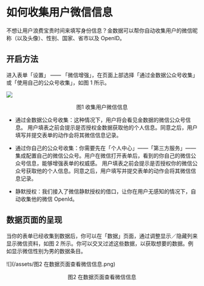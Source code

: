 # 如何收集用户微信信息

不想让用户浪费宝贵时间来填写身份信息？金数据可以帮你自动收集用户的微信昵称（以及头像）、性别、国家、省市以及 OpenID。

## 开启方法

进入表单「设置」 —— 「微信增强」，在页面上部选择「通过金数据公众号收集」或「使用自己的公众号收集」，如图 1 所示。

![](/assets/微信信息-收集用户微信信息)

<center>图1 收集用户微信信息</center>

* 通过金数据公众号收集：这种情况下，用户将会看见金数据的微信公众号信息。 用户填表之前会提示是否授权金数据获取他的个人信息。同意之后，用户填写并提交表单的动作会将其微信信息记录。

* 通过你自己的公众号收集：你需要先在「个人中心」——「第三方服务」——集成配置自己的微信公众号。用户在微信打开表单后，看到的你自己的微信公众号信息，能够增强表单的权威感。 用户填表之前会提示是否授权你的微信公众号获取他的个人信息。同意之后，用户填写并提交表单的动作会将其微信信息记录。

* 静默授权：我们接入了微信静默授权的借口，让你在用户无感知的情况下，自动收集他的微信 OpenId。


## 数据页面的呈现

当你的表单已经收集到数据后，你可以在「数据」页面，通过调整显示／隐藏列来显示微信资料，如图 2 所示。你可以交叉过滤这些数据，以获取想要的数据。例如显示微信性别为男的数据条目。

![](/assets/图2 在数据页面查看微信信息.png)

<center>图2 在数据页面查看微信信息</center>


